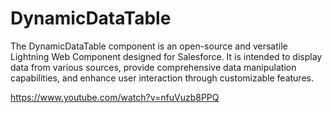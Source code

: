 # DynamicDataTable
The DynamicDataTable component is an open-source and versatile Lightning Web Component designed for Salesforce. It is intended to display data from various sources, provide comprehensive data manipulation capabilities, and enhance user interaction through customizable features. 

https://www.youtube.com/watch?v=nfuVuzb8PPQ

